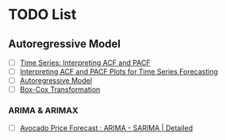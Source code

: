 # TODO List

## Autoregressive Model

- [ ] [Time Series: Interpreting ACF and PACF](https://www.kaggle.com/code/iamleonie/time-series-interpreting-acf-and-pacf/notebook)
- [ ] [Interpreting ACF and PACF Plots for Time Series Forecasting](https://towardsdatascience.com/interpreting-acf-and-pacf-plots-for-time-series-forecasting-af0d6db4061c)
- [ ] [Autoregressive Model](https://www.kaggle.com/code/timmate/autoregressive-model/notebook)
- [ ] [Box-Cox Transformation](https://towardsdatascience.com/box-cox-transform-for-time-series-cc45f26082c6)

### ARIMA & ARIMAX

- [ ] [Avocado Price Forecast : ARIMA - SARIMA | Detailed](https://www.kaggle.com/code/tanmay111999/avocado-price-forecast-arima-sarima-detailed)
